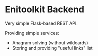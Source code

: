 # Enitoolkit Backend
Very simple Flask-based REST API.

Providing simple services:
* Anagram solving (without wildcards)
* Storing and providing "useful links" list
